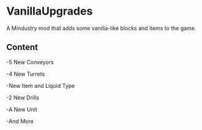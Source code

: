 # VanillaUpgrades
A Mindustry mod that adds some vanilla-like blocks and items to the game.
## Content ##

-5 New Conveyors

-4 New Turrets

-New Item and Liquid Type

-2 New Drills

-A New Unit

-And More
